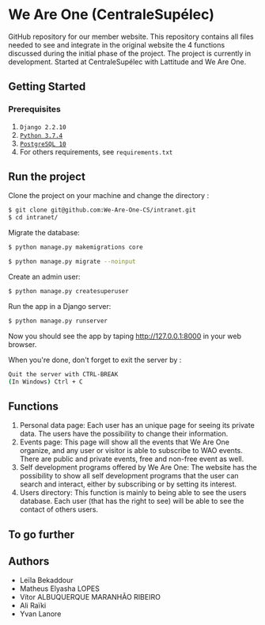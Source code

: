 # We Are One (CentraleSupélec)

GitHub repository for our member website. This repository contains all files needed to see and integrate in the original website the 4 functions discussed during the initial phase of the project. 
The project is currently in development. Started at CentraleSupélec with Lattitude and We Are One.

## Getting Started

### Prerequisites 


1. `Django 2.2.10` 
2. [`Python 3.7.4`](https://www.python.org/downloads/release/python-374/)
3. [`PostgreSQL 10`](https://www.postgresql.org/download/)
3. For others requirements, see `requirements.txt`

## Run the project

Clone  the project on your machine and change the directory : 
```bash
$ git clone git@github.com:We-Are-One-CS/intranet.git
$ cd intranet/
```

Migrate the database: 

```bash
$ python manage.py makemigrations core 

$ python manage.py migrate --noinput
```

Create an admin user: 

```bash
$ python manage.py createsuperuser
```

Run the app in a Django server: 

```bash
$ python manage.py runserver
```

Now you should see the app by taping http://127.0.0.1:8000 in your web browser. 


When you're done, don't forget to exit the server by : 

```bash
Quit the server with CTRL-BREAK
(In Windows) Ctrl + C
```

## Functions
1. Personal data page: Each user has an unique page for seeing its private data. The users have the possibility to change their information.
2. Events page: This page will show all the events that We Are One organize, and any user or visitor is able to subscribe to WAO events. There are public and private events, free and non-free event as well.
3. Self development programs offered by We Are One: The website has the possibility to show all self development programs that the user can search and interact, either by subscribing or by setting its interest.
4. Users directory: This function is mainly to being able to see the users database. Each user (that has the right to see) will be able to see the contact of others users.

## To go further



## Authors
- Leïla Bekaddour
- Matheus Elyasha LOPES
- Vítor ALBUQUERQUE MARANHÃO RIBEIRO
- Ali Raïki
- Yvan Lanore
